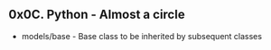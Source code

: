 ## 0x0C. Python - Almost a circle

* models/base - Base class to be inherited by subsequent classes
